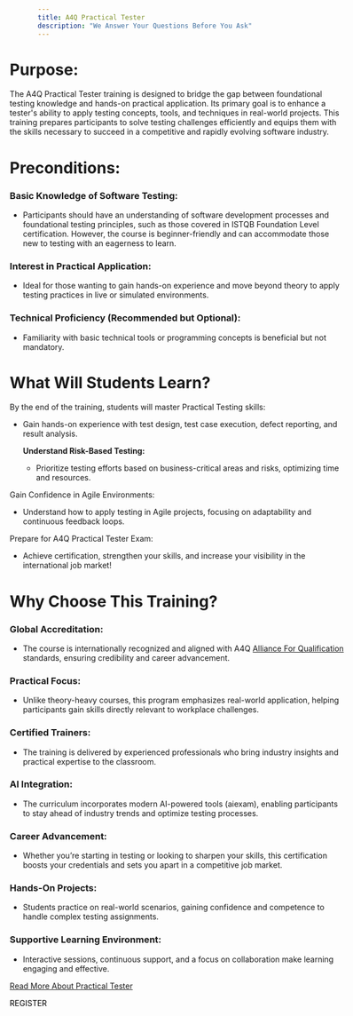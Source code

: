 ```yaml
---
title: A4Q Practical Tester
description: "We Answer Your Questions Before You Ask"
---
```


<div class="bg-onyx-900 text-white p-7 rounded-md" style="width: 120%; margin: 0 -10%;">

# **Purpose:**

The A4Q Practical Tester training is designed to bridge the gap between foundational testing knowledge and hands-on practical application. Its primary goal is to enhance a tester's ability to apply testing concepts, tools, and techniques in real-world projects. This training prepares participants to solve testing challenges efficiently and equips them with the skills necessary to succeed in a competitive and rapidly evolving software industry.

# **Preconditions:**

### **Basic Knowledge of Software Testing:**

- Participants should have an understanding of software development processes and foundational testing principles, such as those covered in ISTQB Foundation Level certification. However, the course is beginner-friendly and can accommodate those new to testing with an eagerness to learn.

### **Interest in Practical Application**:

- Ideal for those wanting to gain hands-on experience and move beyond theory to apply testing practices in live or simulated environments.

### **Technical Proficiency (Recommended but Optional)**:

- Familiarity with basic technical tools or programming concepts is beneficial but not mandatory.

# **What Will Students Learn?**

By the end of the training, students will master Practical Testing skills:
- Gain hands-on experience with test design, test case execution, defect reporting, and result analysis.

  **Understand Risk-Based Testing:**
  - Prioritize testing efforts based on business-critical areas and risks, optimizing time and resources.

Gain Confidence in Agile Environments:
- Understand how to apply testing in Agile projects, focusing on adaptability and continuous feedback loops.

Prepare for A4Q Practical Tester Exam:
- Achieve certification, strengthen your skills, and increase your visibility in the international job market!

# **Why Choose This Training?**

### **Global Accreditation:**
- The course is internationally recognized and aligned with A4Q [Alliance For Qualification](https://allianceforqualification.com) standards, ensuring credibility and career advancement.

### **Practical Focus:**
- Unlike theory-heavy courses, this program emphasizes real-world application, helping participants gain skills directly relevant to workplace challenges.

### **Certified Trainers:**
- The training is delivered by experienced professionals who bring industry insights and practical expertise to the classroom.

### **AI Integration:**
- The curriculum incorporates modern AI-powered tools (aiexam), enabling participants to stay ahead of industry trends and optimize testing processes.

### **Career Advancement:**
- Whether you’re starting in testing or looking to sharpen your skills, this certification boosts your credentials and sets you apart in a competitive job market.

### **Hands-On Projects:**
- Students practice on real-world scenarios, gaining confidence and competence to handle complex testing assignments.

### **Supportive Learning Environment:**
- Interactive sessions, continuous support, and a focus on collaboration make learning engaging and effective.

[Read More About Practical Tester](https://practicaltester.org)

<div class="flex flex-wrap gap-3 mt-12 justify-center">
<a
    class="inline-flex items-center justify-center w-full sm:w-auto px-6 py-3 text-sm text-center duration-500 ease-in-out transform rounded-xl bg-gradient-to-tr shadow-md from-indigo-500 via-indigo-400 to-indigo-300 hover:to-indigo-400 focus:outline-none focus:ring-2 focus:ring-offset-onyx-900 focus:ring-offset-2 focus:ring-indigo-300 hover:shadow-none"
    href="/contactform"
    style="color: black; text-decoration: none;">REGISTER</a>
</div>

</div>